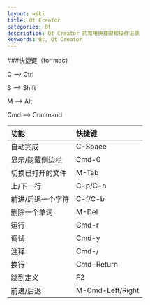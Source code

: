 ```yaml
---
layout: wiki
title: Qt Creator
categories: Qt
description: Qt Creator 的常用快捷键和操作记录
keywords: Qt, Qt Creator
---
```


###快捷键（for mac）

C --> Ctrl

S --> Shift

M --> Alt

Cmd --> Command

|功能|快捷键|
|:---|:---|
|自动完成|C-Space|
|显示/隐藏侧边栏|Cmd-0|
|切换已打开的文件|M-Tab|
|上/下一行|C-p/C-n|
|前进/后退一个字符|C-f/C-b|
|删除一个单词|M-Del|
|运行|Cmd-r|
|调试|Cmd-y|
|注释|Cmd-/|
|换行|Cmd-Return|
|跳到定义|F2|
|前进/后退|M-Cmd-Left/Right|
